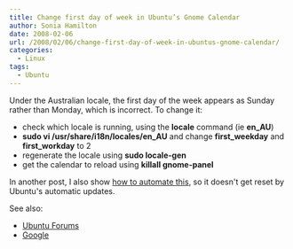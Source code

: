 ```yaml
---
title: Change first day of week in Ubuntu’s Gnome Calendar
author: Sonia Hamilton
date: 2008-02-06
url: /2008/02/06/change-first-day-of-week-in-ubuntus-gnome-calendar/
categories:
  - Linux
tags:
  - Ubuntu
---
```

Under the Australian locale, the first day of the week appears as Sunday rather than Monday, which is incorrect. To change it:

<!--more-->

  * check which locale is running, using the **locale** command (ie **en_AU**)
  * **sudo vi /usr/share/i18n/locales/en_AU** and change **first_weekday** and **first_workday** to 2
  * regenerate the locale using **sudo locale-gen**
  * get the calendar to reload using **killall gnome-panel**

In another post, I also show [how to automate this][1], so it doesn't get reset by Ubuntu's automatic updates.

See also:

  * [Ubuntu Forums][2]
  * [Google][3]

 [1]: http://blog2.snowfrog.net/2009/10/26/script-to-correct-first-day-of-week-in-en_au-locale/
 [2]: http://ubuntuforums.org/showthread.php?t=101924&page=2
 [3]: http://www.google.com.au/search?q=gnome+calendar+first+day+of+week&ie=utf-8&oe=utf-8&aq=t&rls=org.mozilla:en-US:official&client=firefox-a
